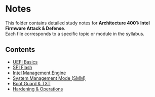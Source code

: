 # Notes

This folder contains detailed study notes for **Architecture 4001: Intel Firmware Attack & Defense**.  
Each file corresponds to a specific topic or module in the syllabus.

## Contents
- [UEFI Basics](01-uefi-basics.md)
- [SPI Flash](02-spi-flash.md)
- [Intel Management Engine](03-intel-me.md)
- [System Management Mode (SMM)](04-smm.md)
- [Boot Guard & TXT](05-boot-guard-txt.md)
- [Hardening & Operations](06-hardening.md)
